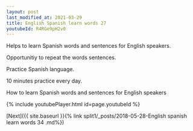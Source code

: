 ```yaml
---
layout: post
last_modified_at: 2021-03-29
title: English Spanish learn words 27 
youtubeId: R4RGe9pH2v0
---
```

 
 
Helps to learn Spanish words and sentences for English speakers.

Opportunitiy to repeat the words sentences. 

Practice Spanish language. 
 
10 minutes practice every day. 
 
How to learn Spanish words and sentences for English speakers 
 
{% include youtubePlayer.html id=page.youtubeId %}
 
 
[Next]({{ site.baseurl }}{% link  split1/_posts/2018-05-28-English spanish learn words 34 .md%})
 
